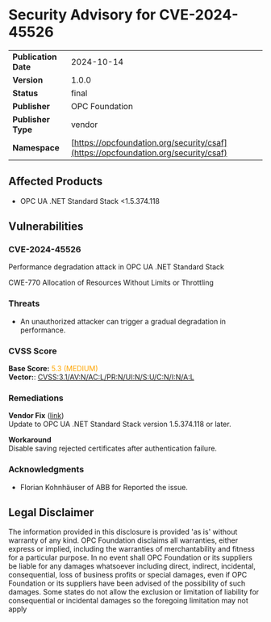 # Security Advisory for CVE-2024-45526

|||
|---|---|
|**Publication Date**|2024-10-14|
|**Version**|1.0.0|
|**Status**|final|
|**Publisher**|OPC Foundation|
|**Publisher Type**|vendor|
|**Namespace**|[https://opcfoundation.org/security/csaf](https://opcfoundation.org/security/csaf)|

## Affected Products

- OPC UA .NET Standard Stack <1.5.374.118

## Vulnerabilities
### CVE-2024-45526
Performance degradation attack in OPC UA .NET Standard Stack  

CWE-770 Allocation of Resources Without Limits or Throttling  

### Threats
- An unauthorized attacker can trigger a gradual degradation in performance.

### CVSS Score
**Base Score:** <span style='color:orange'>5.3 (MEDIUM)</span>  
**Vector:**: [CVSS:3.1/AV:N/AC:L/PR:N/UI:N/S:U/C:N/I:N/A:L](https://www.first.org/cvss/calculator/3-1#CVSS:3.1/AV:N/AC:L/PR:N/UI:N/S:U/C:N/I:N/A:L)  

### Remediations
**Vendor Fix** ([link](https://github.com/OPCFoundation/UA-.NETStandard/releases/tag/1.5.374.118))  
Update to OPC UA .NET Standard Stack version 1.5.374.118 or later.  
  
**Workaround**  
Disable saving rejected certificates after authentication failure.  
  

### Acknowledgments
- Florian Kohnhäuser of ABB for Reported the issue.

##  Legal Disclaimer

The information provided in this disclosure is provided 'as is' without warranty of any kind. OPC Foundation disclaims all warranties, either express or implied, including the warranties of merchantability and fitness for a particular purpose. In no event shall OPC Foundation or its suppliers be liable for any damages whatsoever including direct, indirect, incidental, consequential, loss of business profits or special damages, even if OPC Foundation or its suppliers have been advised of the possibility of such damages. Some states do not allow the exclusion or limitation of liability for consequential or incidental damages so the foregoing limitation may not apply
